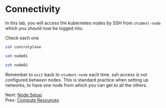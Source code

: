 # Connectivity

In this lab, you will access the kubernetes nodes by SSH from `student-node` which you should now be logged into.

Check each one

```bash
ssh controlplane
```

```bash
ssh node01
```

```bash
ssh node02
```

Remember to `exit` back to `student-node` each time. ssh access is not configured *between* nodes. This is standard practice when setting up networks, to have one node from which you can get to all the others.


Next: [Node Setup](../../generic/04-node-setup.md)<br>
Prev: [Compute Resources](02-compute-resources.md)
